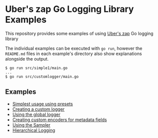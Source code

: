 # Uber's zap Go Logging Library Examples

This repository provides some examples of using [Uber's zap](https://github.com/uber-go/zap) Go logging library

The individual examples can be executed with `go run`, however the `README.md` files in each example's directory also show explanations alongside the output.

```console
$ go run src/simple1/main.go
...
$ go run src/customlogger/main.go
```

## Examples

* [Simplest usage using presets](./src/simple1)
* [Creating a custom logger](./src/customlogger)
* [Using the global logger](./src/globallogger)
* [Creating custom encoders for metadata fields](./src/customencoder)
* [Using the Sampler](./src/sampler)
* [Hierarchical Logging](./src/hierarchical)